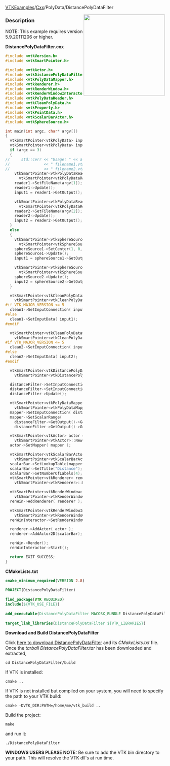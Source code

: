 [VTKExamples](/index/)/[Cxx](/Cxx)/PolyData/DistancePolyDataFilter

<img align="right" src="https://github.com/lorensen/VTKExamples/blob/gh-pages/Testing/Baseline/PolyData/TestDistancePolyDataFilter.png?raw=true" width="256" />

### Description
NOTE: This example requires version 5.9.20111206 or higher.

**DistancePolyDataFilter.cxx**
```c++
#include <vtkVersion.h>
#include <vtkSmartPointer.h>

#include <vtkActor.h>
#include <vtkDistancePolyDataFilter.h>
#include <vtkPolyDataMapper.h>
#include <vtkRenderer.h>
#include <vtkRenderWindow.h>
#include <vtkRenderWindowInteractor.h>
#include <vtkPolyDataReader.h>
#include <vtkCleanPolyData.h>
#include <vtkProperty.h>
#include <vtkPointData.h>
#include <vtkScalarBarActor.h>
#include <vtkSphereSource.h>

int main(int argc, char* argv[])
{
  vtkSmartPointer<vtkPolyData> input1;
  vtkSmartPointer<vtkPolyData> input2;
  if (argc == 3)
  {
//     std::cerr << "Usage: " << argv[0]
//               << " filename1.vtk"
//               << " filename2.vtk" << std::endl;
    vtkSmartPointer<vtkPolyDataReader> reader1 =
      vtkSmartPointer<vtkPolyDataReader>::New();
    reader1->SetFileName(argv[1]);
    reader1->Update();
    input1 = reader1->GetOutput();

    vtkSmartPointer<vtkPolyDataReader> reader2 =
      vtkSmartPointer<vtkPolyDataReader>::New();
    reader2->SetFileName(argv[2]);
    reader2->Update();
    input2 = reader2->GetOutput();
  }
  else
  {
    vtkSmartPointer<vtkSphereSource> sphereSource1 =
      vtkSmartPointer<vtkSphereSource>::New();
    sphereSource1->SetCenter(1, 0, 0);
    sphereSource1->Update();
    input1 = sphereSource1->GetOutput();

    vtkSmartPointer<vtkSphereSource> sphereSource2 =
      vtkSmartPointer<vtkSphereSource>::New();
    sphereSource2->Update();
    input2 = sphereSource2->GetOutput();
  }

  vtkSmartPointer<vtkCleanPolyData> clean1 =
    vtkSmartPointer<vtkCleanPolyData>::New();
#if VTK_MAJOR_VERSION <= 5
  clean1->SetInputConnection( input1->GetProducerPort());
#else
  clean1->SetInputData( input1);
#endif

  vtkSmartPointer<vtkCleanPolyData> clean2 =
    vtkSmartPointer<vtkCleanPolyData>::New();
#if VTK_MAJOR_VERSION <= 5
  clean2->SetInputConnection( input2->GetProducerPort());
#else
  clean2->SetInputData( input2);
#endif

  vtkSmartPointer<vtkDistancePolyDataFilter> distanceFilter =
    vtkSmartPointer<vtkDistancePolyDataFilter>::New();

  distanceFilter->SetInputConnection( 0, clean1->GetOutputPort() );
  distanceFilter->SetInputConnection( 1, clean2->GetOutputPort() );
  distanceFilter->Update();

  vtkSmartPointer<vtkPolyDataMapper> mapper =
    vtkSmartPointer<vtkPolyDataMapper>::New();
  mapper->SetInputConnection( distanceFilter->GetOutputPort() );
  mapper->SetScalarRange(
    distanceFilter->GetOutput()->GetPointData()->GetScalars()->GetRange()[0],
    distanceFilter->GetOutput()->GetPointData()->GetScalars()->GetRange()[1]);

  vtkSmartPointer<vtkActor> actor =
    vtkSmartPointer<vtkActor>::New();
  actor->SetMapper( mapper );

  vtkSmartPointer<vtkScalarBarActor> scalarBar =
    vtkSmartPointer<vtkScalarBarActor>::New();
  scalarBar->SetLookupTable(mapper->GetLookupTable());
  scalarBar->SetTitle("Distance");
  scalarBar->SetNumberOfLabels(4);
  vtkSmartPointer<vtkRenderer> renderer =
    vtkSmartPointer<vtkRenderer>::New();

  vtkSmartPointer<vtkRenderWindow> renWin =
    vtkSmartPointer<vtkRenderWindow>::New();
  renWin->AddRenderer( renderer );

  vtkSmartPointer<vtkRenderWindowInteractor> renWinInteractor =
    vtkSmartPointer<vtkRenderWindowInteractor>::New();
  renWinInteractor->SetRenderWindow( renWin );

  renderer->AddActor( actor );
  renderer->AddActor2D(scalarBar);

  renWin->Render();
  renWinInteractor->Start();

  return EXIT_SUCCESS;
}
```
**CMakeLists.txt**
```cmake
cmake_minimum_required(VERSION 2.8)
 
PROJECT(DistancePolyDataFilter)
 
find_package(VTK REQUIRED)
include(${VTK_USE_FILE})
 
add_executable(DistancePolyDataFilter MACOSX_BUNDLE DistancePolyDataFilter.cxx)
 
target_link_libraries(DistancePolyDataFilter ${VTK_LIBRARIES})
```

**Download and Build DistancePolyDataFilter**

Click [here to download DistancePolyDataFilter](https://github.com/lorensen/VTKWikiExamplesTarballs/raw/master/DistancePolyDataFilter.tar) and its *CMakeLists.txt* file.
Once the *tarball DistancePolyDataFilter.tar* has been downloaded and extracted,
```
cd DistancePolyDataFilter/build 
```
If VTK is installed:
```
cmake ..
```
If VTK is not installed but compiled on your system, you will need to specify the path to your VTK build:
```
cmake -DVTK_DIR:PATH=/home/me/vtk_build ..
```
Build the project:
```
make
```
and run it:
```
./DistancePolyDataFilter
```
**WINDOWS USERS PLEASE NOTE:** Be sure to add the VTK bin directory to your path. This will resolve the VTK dll's at run time.

